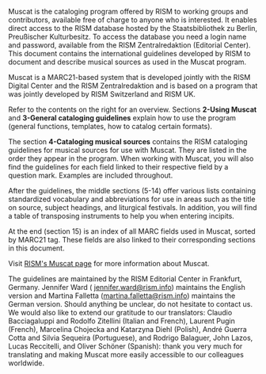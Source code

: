 Muscat is the cataloging program offered by RISM to working groups and contributors, available free of charge to anyone who is interested. It enables direct access to the RISM database hosted by the Staatsbibliothek zu Berlin, Preußischer Kulturbesitz. To access the database you need a login name and password, available from the RISM Zentralredaktion (Editorial Center). This document contains the international guidelines developed by RISM to document and describe musical sources as used in the Muscat program.

Muscat is a MARC21-based system that is developed jointly with the RISM Digital Center and the RISM Zentralredaktion and is based on a program that was jointly developed by RISM Switzerland and RISM UK.

Refer to the contents on the right for an overview. Sections **2-Using Muscat** and **3-General cataloging guidelines** explain how to use the program (general functions, templates, how to catalog certain formats).

The section **4-Cataloging musical sources** contains the RISM cataloging guidelines for musical sources for use with Muscat. They are listed in the order they appear in the program. When working with Muscat, you will also find the guidelines for each field linked to their respective field by a question mark. Examples are included throughout.

After the guidelines, the middle sections (5-14) offer various lists containing standardized vocabulary and abbreviations for use in areas such as the title on source, subject headings, and liturgical festivals. In addition, you will find a table of transposing instruments to help you when entering incipits.

At the end (section 15) is an index of all MARC fields used in Muscat, sorted by MARC21 tag. These fields are also linked to their corresponding sections in this document.

Visit [RISM's Muscat page](https://rism.info/community/muscat.html) for more information about Muscat.

The guidelines are maintained by the RISM Editorial Center in Frankfurt, Germany. Jennifer Ward ( jennifer.ward@rism.info) maintains the English version and Martina Falletta (martina.falletta@rism.info) maintains the German version. Should anything be unclear, do not hesitate to contact us. We would also like to extend our gratitude to our translators: Claudio Bacciagaluppi and Rodolfo Zitellini (Italian and French), Laurent Pugin (French), Marcelina Chojecka and Katarzyna Diehl (Polish), André Guerra Cotta and Silvia Sequeira (Portuguese), and Rodrigo Balaguer, John Lazos, Lucas Reccitelli, and Oliver Schöner (Spanish): thank you very much for translating and making Muscat more easily accessible to our colleagues worldwide.
